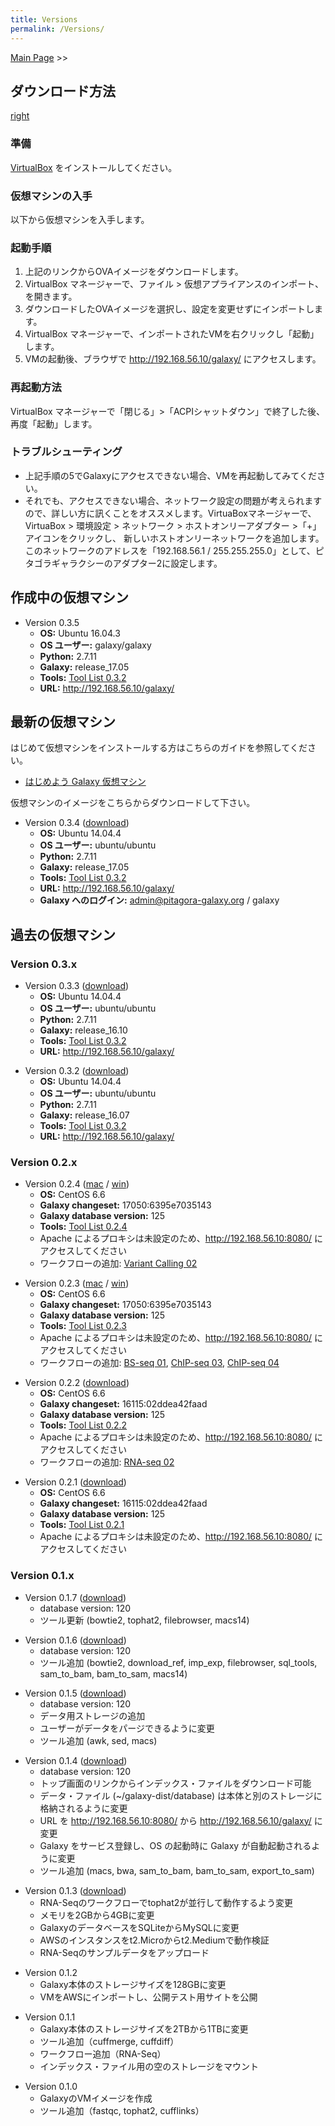 ```yaml
---
title: Versions
permalink: /Versions/
---
```


[Main Page](/Main_Page "wikilink") &gt;&gt;

ダウンロード方法
----------------

[right](/File:Virtualbox-ova-128px.png "wikilink")

### 準備

[VirtualBox](https://www.virtualbox.org/) をインストールしてください。

### 仮想マシンの入手

以下から仮想マシンを入手します。

### 起動手順

1.  上記のリンクからOVAイメージをダウンロードします。
2.  VirtualBox マネージャーで、ファイル &gt; 仮想アプライアンスのインポート、を開きます。
3.  ダウンロードしたOVAイメージを選択し、設定を変更せずにインポートします。
4.  VirtualBox マネージャーで、インポートされたVMを右クリックし「起動」します。
5.  VMの起動後、ブラウザで <http://192.168.56.10/galaxy/> にアクセスします。

### 再起動方法

VirtualBox マネージャーで「閉じる」&gt;「ACPIシャットダウン」で終了した後、再度「起動」します。

### トラブルシューティング

-   上記手順の5でGalaxyにアクセスできない場合、VMを再起動してみてください。
-   それでも、アクセスできない場合、ネットワーク設定の問題が考えられますので、詳しい方に訊くことをオススメします。VirtuaBoxマネージャーで、VirtuaBox &gt; 環境設定 &gt; ネットワーク &gt; ホストオンリーアダプター &gt;「+」 アイコンをクリックし、 新しいホストオンリーネットワークを追加します。このネットワークのアドレスを「192.168.56.1 / 255.255.255.0」として、ピタゴラギャラクシーのアダプター2に設定します。

作成中の仮想マシン
------------------

-   Version 0.3.5
    -   **OS:** Ubuntu 16.04.3
    -   **OS ユーザー:** galaxy/galaxy
    -   **Python:** 2.7.11
    -   **Galaxy:** release_17.05
    -   **Tools:** [Tool List 0.3.2](https://docs.google.com/spreadsheets/d/1aVfXp5_dvt7I2EJ5LYeMH1Hzyx1ZAjv1QXwR5xmhT7M/edit?usp=sharing)
    -   **URL:** <http://192.168.56.10/galaxy/>

最新の仮想マシン
----------------

はじめて仮想マシンをインストールする方はこちらのガイドを参照してください。

-   [はじめよう Galaxy 仮想マシン](https://docs.google.com/document/d/15x92uQyS4lMQUUyTHyQqKz-6O4u64TQdQW9vcwvC4u0/edit?usp=sharing)

仮想マシンのイメージをこちらからダウンロードして下さい。

-   Version 0.3.4 ([download](http://download.pitagora-galaxy.org/data/release/Pitagora-Galaxy-0.3.4.ova))
    -   **OS:** Ubuntu 14.04.4
    -   **OS ユーザー:** ubuntu/ubuntu
    -   **Python:** 2.7.11
    -   **Galaxy:** release_17.05
    -   **Tools:** [Tool List 0.3.2](https://docs.google.com/spreadsheets/d/1aVfXp5_dvt7I2EJ5LYeMH1Hzyx1ZAjv1QXwR5xmhT7M/edit?usp=sharing)
    -   **URL:** <http://192.168.56.10/galaxy/>
    -   **Galaxy へのログイン:** admin@pitagora-galaxy.org / galaxy

過去の仮想マシン
----------------

### Version 0.3.x

-   Version 0.3.3 ([download](http://download.pitagora-galaxy.org/data/release/Pitagora-Galaxy-0.3.3.ova))
    -   **OS:** Ubuntu 14.04.4
    -   **OS ユーザー:** ubuntu/ubuntu
    -   **Python:** 2.7.11
    -   **Galaxy:** release_16.10
    -   **Tools:** [Tool List 0.3.2](https://docs.google.com/spreadsheets/d/1aVfXp5_dvt7I2EJ5LYeMH1Hzyx1ZAjv1QXwR5xmhT7M/edit?usp=sharing)
    -   **URL:** <http://192.168.56.10/galaxy/>

<!-- -->

-   Version 0.3.2 ([download](http://download.pitagora-galaxy.org/data/release/Pitagora-Galaxy-0.3.2-Mac.ova))
    -   **OS:** Ubuntu 14.04.4
    -   **OS ユーザー:** ubuntu/ubuntu
    -   **Python:** 2.7.11
    -   **Galaxy:** release_16.07
    -   **Tools:** [Tool List 0.3.2](https://docs.google.com/spreadsheets/d/1aVfXp5_dvt7I2EJ5LYeMH1Hzyx1ZAjv1QXwR5xmhT7M/edit?usp=sharing)
    -   **URL:** <http://192.168.56.10/galaxy/>

### Version 0.2.x

-   Version 0.2.4 ([mac](http://download.pitagora-galaxy.org/data/release/Pitagora-Galaxy-0.2.4-Mac.ova) / [win](http://download.pitagora-galaxy.org/data/release/Pitagora-Galaxy-0.2.4-Win.ova))
    -   **OS:** CentOS 6.6
    -   **Galaxy changeset:** 17050:6395e7035143
    -   **Galaxy database version:** 125
    -   **Tools:** [Tool List 0.2.4](https://drive.google.com/open?id=15P4Lu4N7GhTgqEaPFyedwWwpiNsqIGuwL-lLAxPXTEc)
    -   Apache によるプロキシは未設定のため、http://192.168.56.10:8080/ にアクセスしてください
    -   ワークフローの追加: [Variant Calling 02](/Workflow_Variant_Calling_02 "wikilink")

<!-- -->

-   Version 0.2.3 ([mac](http://download.pitagora-galaxy.org/data/release/Pitagora-Galaxy-0.2.3.ova) / [win](http://download.pitagora-galaxy.org/data/release/Pitagora-Galaxy-0.2.3-Win.ova))
    -   **OS:** CentOS 6.6
    -   **Galaxy changeset:** 17050:6395e7035143
    -   **Galaxy database version:** 125
    -   **Tools:** [Tool List 0.2.3](https://docs.google.com/spreadsheets/d/1dEpn4PoA_cOwD7RDHeGGmQ3dG1khgiF9G2COxEsqlwc)
    -   Apache によるプロキシは未設定のため、http://192.168.56.10:8080/ にアクセスしてください
    -   ワークフローの追加: [BS-seq 01](/Workflow_BS-seq_01 "wikilink"), [ChIP-seq 03](/Workflow_ChIP-seq_03 "wikilink"), [ChIP-seq 04](/Workflow_ChIP-seq_04 "wikilink")

<!-- -->

-   Version 0.2.2 ([download](http://download.pitagora-galaxy.org/data/release/Pitagora-Galaxy-0.2.2.ova))
    -   **OS:** CentOS 6.6
    -   **Galaxy changeset:** 16115:02ddea42faad
    -   **Galaxy database version:** 125
    -   **Tools:** [Tool List 0.2.2](https://docs.google.com/spreadsheets/d/114eKhwlDCUYVAHAMoz_QfaNJZHw2nCp-D5AoqOoAJXw)
    -   Apache によるプロキシは未設定のため、http://192.168.56.10:8080/ にアクセスしてください
    -   ワークフローの追加: [RNA-seq 02](/Workflow_RNA-seq_02 "wikilink")

<!-- -->

-   Version 0.2.1 ([download](http://download.pitagora-galaxy.org/data/release/Pitagora-Galaxy-0.2.1.ova))
    -   **OS:** CentOS 6.6
    -   **Galaxy changeset:** 16115:02ddea42faad
    -   **Galaxy database version:** 125
    -   **Tools:** [Tool List 0.2.1](https://docs.google.com/spreadsheets/d/1oECYODffa-Anrms50-Ktrz6w9RnsAoy5IUcgK7Ysd5Y)
    -   Apache によるプロキシは未設定のため、http://192.168.56.10:8080/ にアクセスしてください

### Version 0.1.x

-   Version 0.1.7 ([download](http://download.pitagora-galaxy.org/data/release/Pitagora-Galaxy-0.1.7.ova))
    -   database version: 120
    -   ツール更新 (bowtie2, tophat2, filebrowser, macs14)

<!-- -->

-   Version 0.1.6 ([download](http://download.pitagora-galaxy.org/data/release/Pitagora-Galaxy-0.1.6.ova))
    -   database version: 120
    -   ツール追加 (bowtie2, download_ref, imp_exp, filebrowser, sql_tools, sam_to_bam, bam_to_sam, macs14)

<!-- -->

-   Version 0.1.5 ([download](http://download.pitagora-galaxy.org/data/release/Pitagora-Galaxy-0.1.5.ova))
    -   database version: 120
    -   データ用ストレージの追加
    -   ユーザーがデータをパージできるように変更
    -   ツール追加 (awk, sed, macs)

<!-- -->

-   Version 0.1.4 ([download](http://download.pitagora-galaxy.org/data/release/Pitagora-Galaxy-0.1.4.ova))
    -   database version: 120
    -   トップ画面のリンクからインデックス・ファイルをダウンロード可能
    -   データ・ファイル (~/galaxy-dist/database) は本体と別のストレージに格納されるように変更
    -   URL を <http://192.168.56.10:8080/> から <http://192.168.56.10/galaxy/> に変更
    -   Galaxy をサービス登録し、OS の起動時に Galaxy が自動起動されるように変更
    -   ツール追加 (macs, bwa, sam_to_bam, bam_to_sam, export_to_sam)

<!-- -->

-   Version 0.1.3 ([download](http://download.pitagora-galaxy.org/data/release/Pitagora-Galaxy-0.1.3.ova))
    -   RNA-Seqのワークフローでtophat2が並行して動作するよう変更
    -   メモリを2GBから4GBに変更
    -   GalaxyのデータベースをSQLiteからMySQLに変更
    -   AWSのインスタンスをt2.Microからt2.Mediumで動作検証
    -   RNA-Seqのサンプルデータをアップロード

<!-- -->

-   Version 0.1.2
    -   Galaxy本体のストレージサイズを128GBに変更
    -   VMをAWSにインポートし、公開テスト用サイトを公開

<!-- -->

-   Version 0.1.1
    -   Galaxy本体のストレージサイズを2TBから1TBに変更
    -   ツール追加（cuffmerge, cuffdiff）
    -   ワークフロー追加（RNA-Seq）
    -   インデックス・ファイル用の空のストレージをマウント

<!-- -->

-   Version 0.1.0
    -   GalaxyのVMイメージを作成
    -   ツール追加（fastqc, tophat2, cufflinks）

